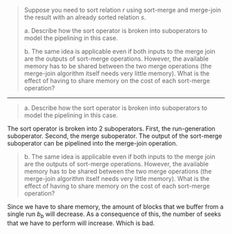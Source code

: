 > Suppose you need to sort relation $r$ using sort-merge and merge-join the 
> result with an already sorted relation $s$. 
> 
> a. Describe how the sort operator is broken into suboperators to model the 
> pipelining in this case. 
> 
> b. The same idea is applicable even if both inputs to the merge join are the 
> outputs of sort-merge operations. However, the available memory has to be shared
> between the two merge operations (the merge-join algorithm itself needs very little
> memory). What is the effect of having to share memory on the cost of each sort-merge
> operation? 

--------------------------------

> a. Describe how the sort operator is broken into suboperators to model the 
> pipelining in this case. 

The sort operator is broken into 2 suboperators. First, the run-generation suboperator. 
Second, the merge suboperator. The output of the sort-merge suboperator can be pipelined into 
the merge-join operation. 

> b. The same idea is applicable even if both inputs to the merge join are the 
> outputs of sort-merge operations. However, the available memory has to be shared
> between the two merge operations (the merge-join algorithm itself needs very little
> memory). What is the effect of having to share memory on the cost of each sort-merge
> operation? 

Since we have to share memory, the amount of blocks that we buffer from a single run $b_b$ will 
decrease. As a consequence of this, the number of seeks that we have to perform will increase. 
Which is bad. 